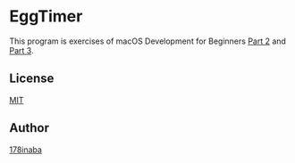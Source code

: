 # EggTimer

This program is exercises of
macOS Development for Beginners
[Part 2](https://www.raywenderlich.com/151746/macos-development-beginners-part-2) and
[Part 3](https://www.raywenderlich.com/151748/macos-development-beginners-part-3).

## License

[MIT](LICENSE)

## Author

[178inaba](https://github.com/178inaba)
